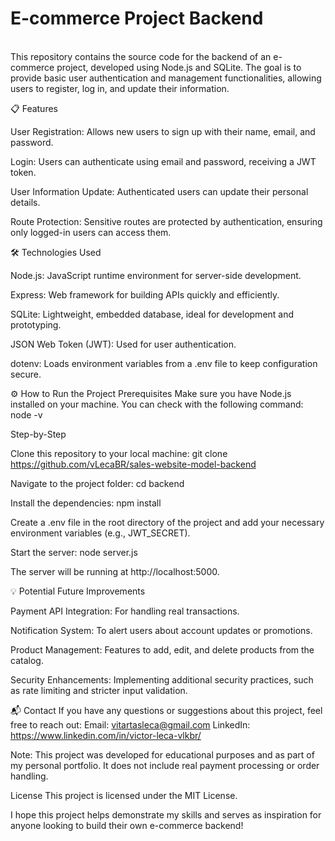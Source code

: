 <h1>E-commerce Project Backend</h1><br>
This repository contains the source code for the backend of an e-commerce project, developed using Node.js and SQLite. The goal is to provide basic user authentication and management functionalities, allowing users to register, log in, and update their information.

📋 Features

User Registration: Allows new users to sign up with their name, email, and password.

Login: Users can authenticate using email and password, receiving a JWT token.

User Information Update: Authenticated users can update their personal details.

Route Protection: Sensitive routes are protected by authentication, ensuring only logged-in users can access them. <br>

🛠️ Technologies Used

Node.js: JavaScript runtime environment for server-side development.

Express: Web framework for building APIs quickly and efficiently.

SQLite: Lightweight, embedded database, ideal for development and prototyping.

JSON Web Token (JWT): Used for user authentication.

dotenv: Loads environment variables from a .env file to keep configuration secure. <br>

⚙️ How to Run the Project
Prerequisites
Make sure you have Node.js installed on your machine. You can check with the following command:
node -v

Step-by-Step

Clone this repository to your local machine:
git clone https://github.com/vLecaBR/sales-website-model-backend

Navigate to the project folder:
cd backend

Install the dependencies:
npm install

Create a .env file in the root directory of the project and add your necessary environment variables (e.g., JWT_SECRET).

Start the server:
node server.js

The server will be running at http://localhost:5000. <br>

💡 Potential Future Improvements

Payment API Integration: For handling real transactions.

Notification System: To alert users about account updates or promotions.

Product Management: Features to add, edit, and delete products from the catalog.

Security Enhancements: Implementing additional security practices, such as rate limiting and stricter input validation. <br>

📬 Contact
If you have any questions or suggestions about this project, feel free to reach out:
Email: vitartasleca@gmail.com
LinkedIn: https://www.linkedin.com/in/victor-leca-vlkbr/ <br>

Note: This project was developed for educational purposes and as part of my personal portfolio. It does not include real payment processing or order handling. <br>

License
This project is licensed under the MIT License. <br>

I hope this project helps demonstrate my skills and serves as inspiration for anyone looking to build their own e-commerce backend!
